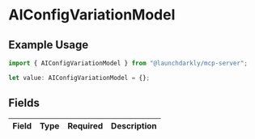 # AIConfigVariationModel

## Example Usage

```typescript
import { AIConfigVariationModel } from "@launchdarkly/mcp-server";

let value: AIConfigVariationModel = {};
```

## Fields

| Field       | Type        | Required    | Description |
| ----------- | ----------- | ----------- | ----------- |